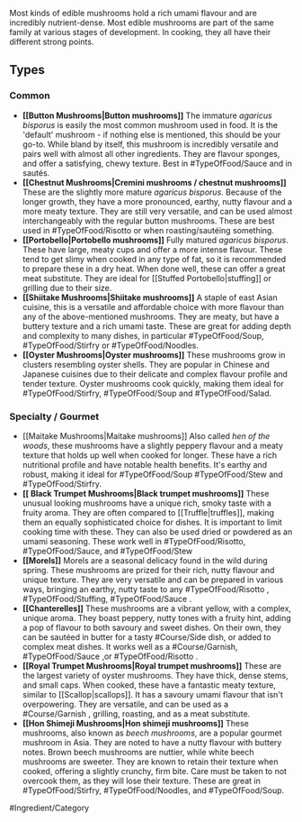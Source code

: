 Most kinds of edible mushrooms hold a rich umami flavour and are incredibly nutrient-dense. Most edible mushrooms are part of the same family at various stages of development. In cooking, they all have their different strong points.
## Types
### Common
- **[[Button Mushrooms|Button mushrooms]]**
	The immature *agaricus bisporus* is easily the most common mushroom used in food. It is the 'default' mushroom - if nothing else is mentioned, this should be your go-to. While bland by itself, this mushroom is incredibly versatile and pairs well with almost all other ingredients. They are flavour sponges, and offer a satisfying, chewy texture. Best in #TypeOfFood/Sauce and in sautés.
- **[[Chestnut Mushrooms|Cremini mushrooms / chestnut mushrooms]]**
	These are the slightly more mature *agaricus bisporus*. Because of the longer growth, they have a more pronounced, earthy, nutty flavour and a more meaty texture. They are still very versatile, and can be used almost interchangeably with the regular button mushrooms. These are best used in #TypeOfFood/Risotto or when roasting/sautéing something.
- **[[Portobello|Portobello mushrooms]]**
	Fully matured *agaricus bisporus*. These have large, meaty cups and offer a more intense flavour. These tend to get slimy when cooked in any type of fat, so it is recommended to prepare these in a dry heat. When done well, these can offer a great meat substitute. They are ideal for [[Stuffed Portobello|stuffing]] or grilling due to their size.
- **[[Shiitake Mushrooms|Shiitake mushrooms]]**
	A staple of east Asian cuisine, this is a versatile and affordable choice with more flavour than any of the above-mentioned mushrooms. They are meaty, but have a buttery texture and a rich umami taste. These are great for adding depth and complexity to many dishes, in particular #TypeOfFood/Soup, #TypeOfFood/Stirfry or #TypeOfFood/Noodles.
- **[[Oyster Mushrooms|Oyster mushrooms]]**
	These mushrooms grow in clusters resembling oyster shells. They are popular in Chinese and Japanese cuisines due to their delicate and complex flavour profile and tender texture. Oyster mushrooms cook quickly, making them ideal for #TypeOfFood/Stirfry, #TypeOfFood/Soup and #TypeOfFood/Salad.
### Specialty / Gourmet
- [[Maitake Mushrooms|Maitake mushrooms]]
	Also called *hen of the woods*, these mushrooms have a slightly peppery flavour and a meaty texture that holds up well when cooked for longer. These have a rich nutritional profile and have notable health benefits. It's earthy and robust, making it ideal for #TypeOfFood/Soup #TypeOfFood/Stew and #TypeOfFood/Stirfry.
- **[[ Black Trumpet Mushrooms|Black trumpet mushrooms]]**
	These unusual looking mushrooms have a unique rich, smoky taste with a fruity aroma. They are often compared to [[Truffle|truffles]], making them an equally sophisticated choice for dishes. It is important to limit cooking time with these. They can also be used dried or powdered as an umami seasoning. These work well in #TypeOfFood/Risotto, #TypeOfFood/Sauce, and #TypeOfFood/Stew 
- **[[Morels]]**
	Morels are a seasonal delicacy found in the wild during spring. These mushrooms are prized for their rich, nutty flavour and unique texture. They are very versatile and can be prepared in various ways, bringing an earthy, nutty taste to any #TypeOfFood/Risotto , #TypeOfFood/Stuffing, #TypeOfFood/Sauce .
- **[[Chanterelles]]**
	These mushrooms are a vibrant yellow, with a complex, unique aroma. They boast peppery, nutty tones with a fruity hint, adding a pop of flavour to both savoury and sweet dishes. On their own, they can be sautéed in butter for a tasty #Course/Side dish, or added to complex meat dishes. It works well as a #Course/Garnish, #TypeOfFood/Sauce ,or #TypeOfFood/Risotto .
- **[[Royal Trumpet Mushrooms|Royal trumpet mushrooms]]** 
	These are the largest variety of oyster mushrooms. They have thick, dense stems, and small caps. When cooked, these have a fantastic meaty texture, similar to [[Scallop|scallops]]. It has a savoury umami flavour that isn't overpowering. They are versatile, and can be used as a #Course/Garnish , grilling, roasting, and as a meat substitute.
- **[[Hon Shimeji Mushrooms|Hon shimeji mushrooms]]**
	These mushrooms, also known as *beech mushrooms*, are a popular gourmet mushroom in Asia. They are noted to have a nutty flavour with buttery notes. Brown beech mushrooms are nuttier, while white beech mushrooms are sweeter. They are known to retain their texture when cooked, offering a slightly crunchy, firm bite. Care must be taken to not overcook them, as they will lose their texture. These are great in #TypeOfFood/Stirfry, #TypeOfFood/Noodles, and #TypeOfFood/Soup.

#Ingredient/Category